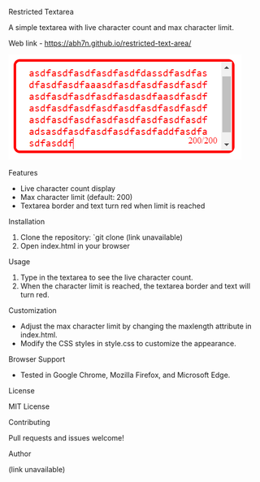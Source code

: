 Restricted Textarea 

A simple textarea with live character count and max character limit.

Web link - https://abh7n.github.io/restricted-text-area/

![Screenshot](restricted-text-area.png)


Features

- Live character count display
- Max character limit (default: 200)
- Textarea border and text turn red when limit is reached

Installation

1. Clone the repository: `git clone (link unavailable)
2. Open index.html in your browser

Usage

1. Type in the textarea to see the live character count.
2. When the character limit is reached, the textarea border and text will turn red.

Customization

- Adjust the max character limit by changing the maxlength attribute in index.html.
- Modify the CSS styles in style.css to customize the appearance.

Browser Support

- Tested in Google Chrome, Mozilla Firefox, and Microsoft Edge.

License

MIT License

Contributing

Pull requests and issues welcome!

Author

(link unavailable)
